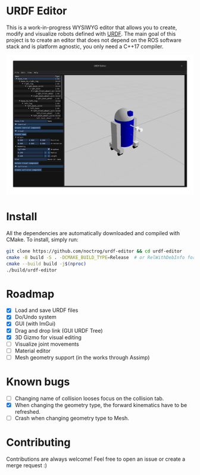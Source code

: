 # URDF Editor

This is a work-in-progress WYSIWYG editor that allows you to create, modify and
visualize robots defined with [URDF](http://wiki.ros.org/urdf). The main goal of
this project is to create an editor that does not depend on the ROS software
stack and is platform agnostic, you only need a C++17 compiler.

![Editor screenshot](./resources/screenshot.png)

# Install

All the dependencies are automatically downloaded and compiled with CMake. To
install, simply run:

```bash
git clone https://github.com/noctrog/urdf-editor && cd urdf-editor
cmake -B build -S . -DCMAKE_BUILD_TYPE=Release  # or RelWithDebInfo for debugging
cmake --build build -j$(nproc)
./build/urdf-editor
```

# Roadmap

- [x] Load and save URDF files
- [x] Do/Undo system
- [x] GUI (with ImGui)
- [x] Drag and drop link (GUI URDF Tree)
- [x] 3D Gizmo for visual editing
- [ ] Visualize joint movements
- [ ] Material editor
- [ ] Mesh geometry support (in the works through Assimp)

# Known bugs

- [ ] Changing name of collision looses focus on the collision tab.
- [x] When changing the geometry type, the forward kinematics have to be refreshed.
- [ ] Crash when changing geometry type to Mesh.

# Contributing

Contributions are always welcome! Feel free to open an issue or create a merge
request :)
